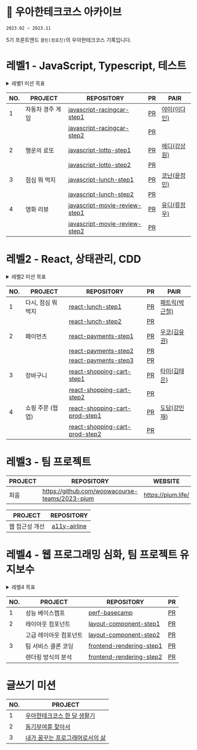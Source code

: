 # 🚀 우아한테크코스 아카이브

`2023.02 ~ 2023.11`

5기 프론트엔드 `클린(정호진)`의 우아한테크코스 기록입니다.

# 레벨1 - JavaScript, Typescript, 테스트

<details>
  <summary>레벨1 미션 목표</summary>
  
  ## [1주 차] 자동차 경주 - 온보딩, 테스트

### 목표 경험

- Github 기반으로 온라인 코드 리뷰코딩 컨벤션을 준수하며 개발단위 테스트를 작성하며 개발함수(또는 메서드)를 분리하는 리팩터링

### 학습 키워드

- 단위 테스트
- JS 기초

## [2~3주 차] 로또 - TDD와 리팩터링

### 목표 경험

- UI와 도메인 영역을 분리할 수 있는 설계를 고민해보고, 목적에 맞게 객체와 함수를 활용단위 테스트 기반으로 점진적인 리팩터링기본적인 웹 표준을 준수하는 웹 UI 개발

### 학습 키워드

- TDD
- 객체
- 함수
- OOP 기초
- HTML/CSS 기초
- 브라우저 이벤트 기초

## [4~5주 차] 점심 뭐 먹지 - 컴포넌트

### 목표 경험

- 어플리케이션을 컴포넌트 단위로 모듈화하여 개발TypeScript의 기본 문법을 익히며 필요성을 경험UI 환경에서의 테스트

### 학습 키워드

- Component
- SPA
- TypeScript 기초
- E2E 테스트 기초

## [6~8주 차] 영화 리뷰 - 웹앱

### 목표 경험

- 자바스크립트 언어의 비동기 개념 이해 및 활용API 통신을 처리할 때 기술적, UX적으로 고려해야 하는 케이스를 고민하고 개선TypeScript에 익숙해지며 보다 적극적으로 활용테스트 더블의 필요성 경험 및 적용

### 학습 키워드

- HTTP 기초
- RESTful API
- TypeScript 심화
</details>

| NO. | PROJECT | REPOSITORY | PR | PAIR |
| --- | --- | --- | --- | --- |
| 1 | 자동차 경주 게임 | [javascript-racingcar-step1](https://github.com/hozzijeong/javascript-racingcar/tree/hozzijeong) | [PR](https://github.com/woowacourse/javascript-racingcar/pull/194) | [야미(이다인)](https://github.com/feb-dain) |
|  |  | [javascript-racingcar-step2](https://github.com/hozzijeong/javascript-racingcar/tree/step2) | [PR](https://github.com/woowacourse/javascript-racingcar/pull/230) |  |
| 2 | 행운의 로또 | [javascript-lotto-step1](http://github.com/hozzijeong/javascript-lotto-1/tree/step2) | [PR](https://github.com/woowacourse/javascript-lotto/pull/160) | [에디(강상원)](https://github.com/ksone02) |
| |  | [javascript-lotto-step2](https://github.com/hozzijeong/javascript-lotto-1/tree/step2) | [PR](https://github.com/woowacourse/javascript-lotto/pull/209https://github.com/woowacourse/javascript-lotto/pull/209) |  |
| 3 | 점심 뭐 먹지 | [javascript-lunch-step1](https://github.com/hozzijeong/javascript-lunch/tree/step1) | [PR](https://github.com/woowacourse/javascript-lunch/pull/14) | [코난(윤정민)](https://github.com/cruelladevil) |
| |  | [javascript-lunch-step2](https://github.com/hozzijeong/javascript-lunch/tree/step2) | [PR](https://github.com/woowacourse/javascript-lunch/pull/60) |  |
| 4 | 영화 리뷰 | [javascript-movie-review-step1](https://github.com/hozzijeong/javascript-movie-review/tree/step1) | [PR](https://github.com/woowacourse/javascript-movie-review/pull/7) | [유디(류정우)](https://github.com/jw-r) |
| |  | [javascript-movie-review-step2](https://github.com/hozzijeong/javascript-movie-review/tree/step2) | [PR](https://github.com/woowacourse/javascript-movie-review/pull/78) |  |


# 레벨2 - React, 상태관리, CDD

<details>
  <summary>레벨2 미션 목표</summary>
  
  ## [1주 차] 점심 뭐 먹지 - 리액트 온보딩

### 목표 경험

- 레벨1에서 구현하고 사용해본 점심 메뉴 애플리케이션을 React로 구현
- React 공식 문서를 단순히 학습이 아닌 구현 목적을 가지고 활용하고 공식 문서를 활용한 본인만의 접근 방식 만들기
- JS로 구현해본 컴포넌트를 React 컴포넌트로 작성

### 학습 키워드

- React 기초
- TDD

## [2~4주 차] 페이먼츠 - 컴포넌트 주도 개발(CDD)

### 목표 경험

- 재사용 가능한 단위의 컴포넌트에 대한 기준 정의
- 스토리북을 이용해 컴포넌트 단위가 가지는 스토리에 대해 문서화하여 표현
- 컴포넌트 단위로, 어떤 스토리가 가능한지 이야기하기

### 학습 키워드

- TDD
- CDD
- Component
- Storybook
- Custom hook

## [5~6주 차] 장바구니 - 복잡한 상태 관리, 라우팅

### 목표 경험

- 상태 관리 라이브러리를 사용하여 상태 관리를 구현할 수 있으며, 이를 통해 애플리케이션의 안정성과 유지 보수성 향상
- 다양한 테스트 도구를 스스로 비교 분석하고, 자신에게 가장 적합한 도구를 선정하여 활용
- MSW를 이용한 mocking을 통해 서버와의 연결전 준비

### 학습 키워드

- TDD
- State
- SPA

## [7~9주 차] 장바구니 - 협업 미션

### 목표 경험

- 네트워크와 비동기 처리
- 타입스크립트를 이용한 데이터 포맷 설정
- 프론트엔드 배포
- 네트워크 상황, 비동기 처리에 따른 UI/UX 설계

### 학습 키워드

- MSW
- TypeScript
- 배포
</details>

| NO. | PROJECT | REPOSITORY | PR | PAIR |
| --- | --- | --- | --- | --- |
| 1 | 다시, 점심 뭐 먹지 | [react-lunch-step1](https://github.com/hozzijeong/react-lunch/tree/step1) | [PR](https://github.com/woowacourse/react-lunch/pull/3) | [패트릭(박근철)](https://github.com/GC-Park) |
|  |  | [react-lunch-step2](https://github.com/hozzijeong/react-lunch/tree/step2) | [PR](https://github.com/woowacourse/react-lunch/pull/51) |  |
| 2 | 페이먼츠 | [react-payments-step1](https://github.com/hozzijeong/react-payments/tree/step1) | [PR](https://github.com/woowacourse/react-payments/pull/228) | [우코(김유권)](https://github.com/ukkodeveloper) |
|  |  | [react-payments-step2](https://github.com/hozzijeong/react-payments/tree/step2) | [PR](https://github.com/woowacourse/react-payments/pull/240) |  |
| |  | [react-payments-step3](https://github.com/hozzijeong/react-payments/tree/step3) | [PR](https://github.com/woowacourse/react-payments/pull/296) |  |
| 3 | 장바구니 | [react-shopping-cart-step1](https://github.com/hozzijeong/react-shopping-cart/tree/step1) | [PR](https://github.com/woowacourse/react-shopping-cart/pull/163) | [타미(김태은)](https://github.com/xodms0309) |
|  |  | [react-shopping-cart-step2](https://github.com/hozzijeong/react-shopping-cart/tree/step2) | [PR](https://github.com/woowacourse/react-shopping-cart/pull/199) |  |
| 4 | 쇼핑 주문 (협업) | [react-shopping-cart-prod-step1](https://github.com/hozzijeong/react-shopping-cart-prod/tree/step1) | [PR](https://github.com/woowacourse/react-shopping-cart-prod/pull/90) | [도담(강민재)](https://github.com/D0Dam) |
|  |  | [react-shopping-cart-prod-step2](https://github.com/hozzijeong/react-shopping-cart-prod/tree/step2) | [PR](https://github.com/woowacourse/react-shopping-cart-prod/pull/162) |  |


# 레벨3 - **팀 프로젝트**

| PROJECT | REPOSITORY | WEBSITE |
| --- | --- | --- |
| 피움 | https://github.com/woowacourse-teams/2023-pium | https://pium.life/ |

|    PROJECT     |                         REPOSITORY                          |
| :------------: | :---------------------------------------------------------: |
| 웹 접근성 개선 | [a11y-airline](https://github.com/hozzijeong/a11y-airline/tree/hozzijeong) |

# 레벨4 - **웹 프로그래밍 심화, 팀 프로젝트 유지보수**

<details>
  <summary>레벨4 목표</summary>

### 1. 프론트엔드 성능을 측정, 분석하고 개선해본다.

> 성능 개선과 관련된 네트워크 키워드, 브라우저 렌더링 과정에 대한 이해도를 높인다.
> 

### 2. 재사용 가능한 레이아웃 컴포넌트를 개발하고 활용해본다.

> 사용자 경험을 향상시키는 CSS 레이아웃 구축 역량을 개발한다.
> 

### 3. 프론트엔드의 다양한 렌더링 방식에 대해 학습하고 적용해본다.

> 팀 서비스 페이지 클론코딩을 통해 프론트엔드의 렌더링 방식을 이해한다.
>
</details>

| NO. | PROJECT | REPOSITORY | PR |
| --- | --- | --- | --- |
| 1 | 성능 베이스캠프 | [perf-basecamp](https://github.com/hozzijeong/perf-basecamp/tree/hozzijeong) | [PR](https://github.com/woowacourse/perf-basecamp/pull/83) |
| 2 | 레이아웃 컴포넌트 | [layout-component-step1](https://github.com/hozzijeong/layout-component/tree/step1) | [PR](https://github.com/woowacourse/layout-component/pull/9) |
| | 고급 레이아웃 컴포넌트 | [layout-component-step2](https://github.com/hozzijeong/layout-component/tree/step2) | [PR](https://github.com/woowacourse/layout-component/pull/76) |
| 3 | 팀 서비스 클론 코딩 | [frontend-rendering-step1](https://github.com/hozzijeong/frontend-rendering/tree/step1) | [PR](https://github.com/woowacourse/frontend-rendering/pull/38) |
| | 렌더링 방식의 분석 | [frontend-rendering-step2](https://github.com/hozzijeong/frontend-rendering/tree/step2) | [PR](https://github.com/woowacourse/frontend-rendering/pull/65) |

# 글쓰기 미션

| NO. | PROJECT |
| --- | --- |
| 1 | [우아한테크코스 한 달 생활기](https://github.com/hozzijeong/woowa-writing-5/blob/hozzijeong/%EC%9A%B0%EC%95%84%ED%95%9C%20%ED%85%8C%ED%81%AC%EC%BD%94%EC%8A%A4%20%ED%95%9C%EB%8B%AC%20%EC%83%9D%ED%99%9C%EA%B8%B0.md) |
| 2 | [동기부여를 찾아서](https://github.com/hozzijeong/woowa-writing-5/blob/hozzijeong/%EB%8F%99%EA%B8%B0%EB%B6%80%EC%97%AC%EB%A5%BC%20%EC%B0%BE%EC%95%84%EC%84%9C.md) |
| 3 | [내가 꿈꾸는 프로그래머로서의 삶](https://github.com/hozzijeong/woowa-writing-5/blob/level4/%EB%82%B4%EA%B0%80%20%EA%BF%88%EA%BE%B8%EB%8A%94%20%ED%94%84%EB%A1%9C%EA%B7%B8%EB%9E%98%EB%A8%B8.md) |
